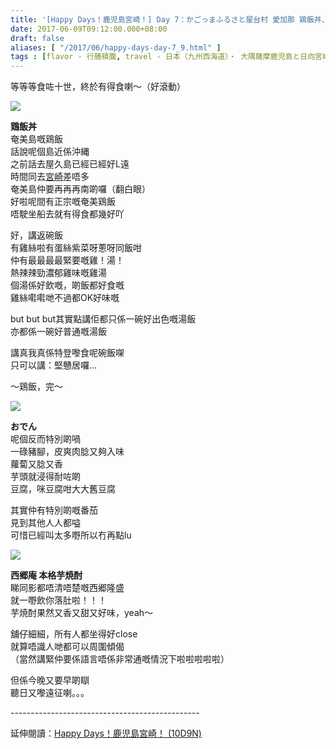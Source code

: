 ```yaml
---
title: '[Happy Days！鹿児島宮崎！] Day 7：かごっまふるさと屋台村 愛加那 鶏飯丼、おでん、西郷庵芋焼酎'
date: 2017-06-09T09:12:00.000+08:00
draft: false
aliases: [ "/2017/06/happy-days-day-7_9.html" ]
tags : [flavor - 行膳積腹, travel - 日本（九州西海道）・ 大隅薩摩鹿児島と日向宮崎]
---
```


等等等食咗十世，終於有得食喇～（好滾動）  

![](/images/kojkmi7j.jpg)

**鶏飯丼**  
奄美島嘅鶏飯  
話說呢個島近係沖縄  
之前話去屋久島已經已經好L遠  
時間同去[宮崎](https://hidie.net/kojkmi3c/)差唔多  
奄美島仲要再再再南啲囉（翻白眼）  
好啦呢間有正宗嘅奄美鶏飯  
唔駛坐船去就有得食都幾好吖  
  
好，講返碗飯  
有雞絲啦有蛋絲紫菜呀蔥呀同飯咁  
仲有最最最最緊要嘅雞！湯！  
熱辣辣勁濃郁雞味嘅雞湯  
個湯係好飲嘅，啲飯都好食嘅  
雞絲嚡嚡哋不過都OK好味嘅  
  
but but but其實點講佢都只係一碗好出色嘅湯飯  
亦都係一碗好普通嘅湯飯  
  
講真我真係特登嚟食呢碗飯㗎  
只可以講：堅戇居囉...  
  
～鶏飯，完～  

![](/images/kojkmi7j1.jpg)

**おでん**  
呢個反而特別啲喎  
一碌豬腳，皮爽肉腍又夠入味  
蘿蔔又腍又香  
芋頭就浸得耐咗啲  
豆腐，咪豆腐咁大大舊豆腐  
  
其實仲有特別啲嘅番茄  
見到其他人人都嗌  
可惜已經叫太多嘢所以冇再點lu  

![](/images/kojkmi7j2.jpg)

**西郷庵 本格芋焼酎**  
睇同影都唔清唔楚嘅西郷隆盛  
就一嘢飲你落肚啦！！！  
芋焼酎果然又香又甜又好味，yeah～  
  
舖仔細細，所有人都坐得好close  
就算唔識人哋都可以周圍傾偈  
（當然講緊仲要係語言唔係非常通嘅情況下啦啦啦啦啦）  
  
但係今晚又要早啲瞓  
聽日又嚟遠征喇。。。  
  
\-----------------------------------------------  
  
延伸閱讀：[Happy Days！鹿児島宮崎！ (10D9N)](https://hidie.net/kojkmi10d9n/)
